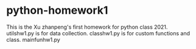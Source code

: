 # python-homework1
This is the Xu zhanpeng's first homework for python class 2021.  
utilshw1.py is for data collection. classhw1.py is for custom functions and class. mainfunhw1.py 
